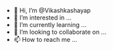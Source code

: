 - 👋 Hi, I’m @Vikashkashayap
- 👀 I’m interested in ...
- 🌱 I’m currently learning ...
- 💞️ I’m looking to collaborate on ...
- 📫 How to reach me ...

<!---
Vikashkashayap/Vikashkashayap is a ✨ special ✨ repository because its `README.md` (this file) appears on your GitHub profile.
You can click the Preview link to take a look at your changes.
--->
